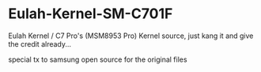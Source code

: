 # Eulah-Kernel-SM-C701F
Eulah Kernel / C7 Pro's (MSM8953 Pro) Kernel source, just kang it and give the credit already...

special tx to samsung open source for the original files
